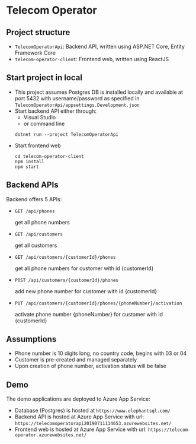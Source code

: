 # Telecom Operator

## Project structure

- `TelecomOperatorApi`: Backend API, written using ASP.NET Core, Entity Framework Core
- `telecom-operator-client`: Frontend web, written using ReactJS

## Start project in local

- This project assumes Postgres DB is installed locally and available at port 5432 with username/password as specified in `TelecomOperatorApi/appsettings.Development.json`
- Start backend API either through:
    + Visual Studio
    + or command line
    ```
    dotnet run --project TelecomOperatorApi
    ```
- Start frontend web
    ```
    cd telecom-operator-client
    npm install
    npm start
    ```

## Backend APIs

Backend offers 5 APIs:

- `GET /api/phones`

    get all phone numbers

- `GET /api/customers`

    get all customers

- `GET /api/customers/{customerId}/phones`

    get all phone numbers for customer with id {customerId}

- `POST /api/customers/{customerId}/phones`

    add new phone number for customer with id {customerId}

- `PUT /api/customers/{customerId}/phones/{phoneNumber}/activation`

    activate phone number {phoneNumber} for customer with id {customerId}

## Assumptions

- Phone number is 10 digits long, no country code, begins with 03 or 04
- Customer is pre-created and managed separately
- Upon creation of phone number, activation status will be false

## Demo

The demo applications are deployed to Azure App Service:

- Database (Postgres) is hosted at `https://www.elephantsql.com/`
- Backend API is hosted at Azure App Service with url: `https://telecomoperatorapi20190711114653.azurewebsites.net/`
- Frontend web is hosted at Azure App Service with url: `https://telecom-operator.azurewebsites.net/`
